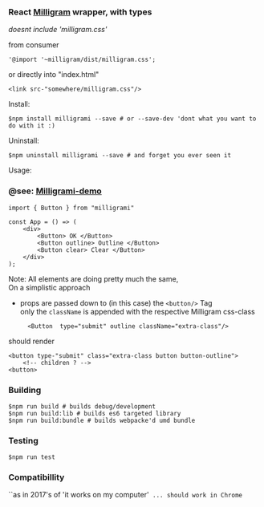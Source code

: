 ### React [Milligram](http://milligram.io/) wrapper, with types

*doesnt include 'milligram.css'*

from consumer

    '@import '~milligram/dist/milligram.css';
or directly into "index.html"

    <link src-"somewhere/milligram.css"/>

Install: 
    
    $npm install milligrami --save # or --save-dev 'dont what you want to do with it :)

Uninstall:

    $npm uninstall milligrami --save # and forget you ever seen it

Usage: 
### @see: [Milligrami-demo](https://github.com/D10221/milligrami-demo)

    import { Button } from "milligrami"
    
    const App = () => (
        <div>
            <Button> OK </Button>
            <Button outline> Outline </Button>
            <Button clear> Clear </Button>
        </div>
    );

Note:
All elements are doing pretty much the same,   
On a simplistic approach

- props are passed down to (in this case) the <code><button\/\></code> Tag   
only the <code>className</code> is appended with the respective Milligram css-class

        <Button  type="submit" outline className="extra-class"/>

should render 

    <button type-"submit" class="extra-class button button-outline">
        <!-- children ? -->
    <button>

    

### Building   

    $npm run build # builds debug/development
    $npm run build:lib # builds es6 targeted library
    $npm run build:bundle # builds webpacke'd umd bundle 


### Testing

    $npm run test


### Compatibillity 
``as in 2017's of 'it works on my computer'` ... should work in Chrome`